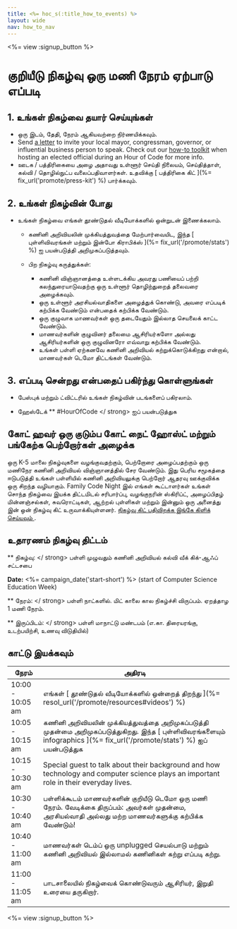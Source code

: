 ```yaml
---
title: <%= hoc_s(:title_how_to_events) %>
layout: wide
nav: how_to_nav
---
```

<%= view :signup_button %>

# குறியீடு நிகழ்வு ஒரு மணி நேரம் ஏற்பாடு எப்படி

## 1. உங்கள் நிகழ்வை தயார் செய்யுங்கள்

- ஒரு இடம், தேதி, நேரம் ஆகியவற்றை நிர்ணயிக்கவும்.
- Send [a letter](https://hourofcode.com/promote/resources#sample-emails) to invite your local mayor, congressman, governor, or influential business person to speak. Check out our [how-to toolkit](%=localized_file('/files/elected-official.pdf')%) when hosting an elected official during an Hour of Code for more info.
- ஊடக / பத்திரிகையை அழை அதாவது உள்ளூர் செய்தி நிலையம், செய்தித்தாள், கல்வி / தொழில்நுட்ப வலைப்பதிவாளர்கள். உதவிக்கு [ பத்திரிகை கிட் ](%= fix_url('promote/press-kit') %) பார்க்கவும்.

## 2. உங்கள் நிகழ்வின் போது

- உங்கள் நிகழ்வை எங்கள்  தூண்டுதல் வீடியோக்களில் ஒன்றுடன் இணைக்கலாம்.</li> 
    
    - கணினி அறிவியலின் முக்கியத்துவத்தை மேற்பார்வையிட, இந்த [ புள்ளிவிவரங்கள் மற்றும் இன்போ கிராபிக்ஸ் ](%= fix_url('/promote/stats') %) ஐ பயன்படுத்தி அறிமுகப்படுத்தவும்.   
          
        
    - பிற நிகழ்வு கருத்துக்கள்: 
        - கணினி விஞ்ஞானத்தை உள்ளடக்கிய அவரது பணியைப் பற்றி கலந்துரையாடுவதற்கு ஒரு உள்ளூர் தொழிற்துறைத் தலைவரை அழைக்கவும்.
        - ஒரு உள்ளூர் அரசியல்வாதிகளை அழைத்துக் கொண்டு, அவரை எப்படிக் கற்பிக்க வேண்டும் என்பதைக் கற்பிக்க வேண்டும்.
        - ஒரு குழுவாக மாணவர்கள் ஒரு தடையேதும் இல்லாத செயலைக் காட்ட வேண்டும்.
        - மாணவர்களின் குழுவினர் தலைமை ஆசிரியர்களோ அல்லது ஆசிரியர்களின் ஒரு குழுவினரோ எவ்வாறு கற்பிக்க வேண்டும்.
        - உங்கள் பள்ளி ஏற்கனவே கணினி அறிவியல் கற்றுக்கொடுக்கிறது என்றால், மாணவர்கள் டெமோ திட்டங்கள் வேண்டும்.</ul> 
    
    ## 3. எப்படி சென்றது என்பதைப் பகிர்ந்து கொள்ளுங்கள்
    
    - பேஸ்புக் மற்றும் ட்விட்டரில் உங்கள் நிகழ்வின் படங்களைப் பகிரலாம். 
    - ஹேஸ்டேக் ** #HourOfCode </ strong> ஐப் பயன்படுத்துக</li> </ul> 
        
        ## கோட் ஹவர் ஒரு குடும்ப கோட் நைட் ஹோஸ்ட் மற்றும் பங்கேற்க பெற்றோர்கள் அழைக்க
        
        ஒரு K-5 மாலை நிகழ்வுகளை வழங்குவதற்கும், பெற்றோரை அழைப்பதற்கும் ஒரு மணிநேர கணினி அறிவியல் விஞ்ஞானத்தில் சேர வேண்டும். இது பெரிய சமூகத்தை ஈடுபடுத்தி உங்கள் பள்ளியில் கணினி அறிவியலுக்கு பெற்றோர் ஆதரவு ஊக்குவிக்க ஒரு சிறந்த வழியாகும். Family Code Night இல் எங்கள் கூட்டாளர்கள் உங்கள் சொந்த நிகழ்வை இயக்க திட்டமிடல் சரிபார்ப்பு, வழங்குநரின் ஸ்கிரிப்ட், அழைப்பிதழ் மின்னஞ்சல்கள், சுவரொட்டிகள், ஆற்றல் புள்ளிகள் மற்றும் இன்னும் ஒரு அனைத்து இன் ஒன் நிகழ்வு கிட் உருவாக்கியுள்ளனர். [ நிகழ்வு கிட் பதிவிறக்க இங்கே கிளிக் செய்யவும் ](http://www.familycodenight.org/DownloadCodeDotOrg.html).
        
        ## உதாரணம் நிகழ்வு திட்டம்
        
        ** நிகழ்வு: </ strong> பள்ளி முழுவதும் கணினி அறிவியல் கல்வி வீக் கிக்-ஆஃப் சட்டசபை</p> 
        
        **Date:** <%= campaign_date('start-short') %> (start of Computer Science Education Week)
        
        ** நேரம்: </ strong> பள்ளி நாட்களில். மிட் காலை கால நிகழ்ச்சி விருப்பம். ஏறத்தாழ 1 மணி நேரம்.</p> 
        
        ** இருப்பிடம்: </ strong> பள்ளி மாநாட்டு மண்டபம் (எ.கா. திரையரங்கு, உடற்பயிற்சி, உணவு விடுதியில்)   
          
        </p> 
        
        ## காட்டு இயக்கவும்
        
        | நேரம்            | அதிரடி                                                                                                                                                                     |
        | ---------------- | -------------------------------------------------------------------------------------------------------------------------------------------------------------------------- |
        | 10:00 - 10:05 am | எங்கள் [ தூண்டுதல் வீடியோக்களில் ஒன்றைத் திறந்து ](%= resol_url('/promote/resources#videos') %)                                                                            |
        | 10:05 - 10:15 am | கணினி அறிவியலின் முக்கியத்துவத்தை அறிமுகப்படுத்தி முதன்மை அறிமுகப்படுத்துகிறது. இந்த [ புள்ளிவிவரங்களையும் infographics ](%= fix_url('/promote/stats') %) ஐப் பயன்படுத்துக |
        | 10:15 - 10:30 am | Special guest to talk about their background and how technology and computer science plays an important role in their everyday lives.                                      |
        | 10:30 - 10:40 am | பள்ளிக்கூடம் மாணவர்களின் குறியீடு டெமோ ஒரு மணி நேரம். வேடிக்கை திருப்பம்: அவர்கள் முதன்மை, அரசியல்வாதி அல்லது மற்ற மாணவர்களுக்கு கற்பிக்க வேண்டும்!                        |
        | 10:40 - 11:00 am | மாணவர்கள் டெம்ப் ஒரு unplugged செயல்பாடு மற்றும் கணினி அறிவியல் இல்லாமல் கணினிகள் கற்று எப்படி கற்று.                                                                      |
        | 11:00 - 11:05 am | பாடசாலையில் நிகழ்வைக் கொண்டுவரும் ஆசிரியர், இறுதி உரையை தருகிறார்.                                                                                                         |
        
        <%= view :signup_button %>